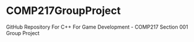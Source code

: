 # COMP217GroupProject
GitHub Repository For C++ For Game Development - COMP217 Section 001 Group Project

